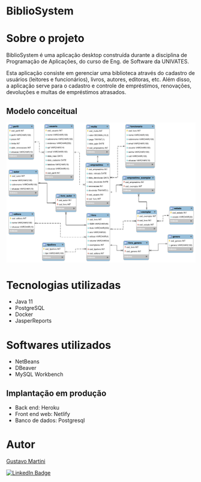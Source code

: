 # BiblioSystem

# Sobre o projeto

BiblioSystem é uma aplicação desktop construída durante a disciplina de Programação de Aplicações, do curso de Eng. de Software da UNIVATES.

Esta aplicação consiste em gerenciar uma biblioteca através do cadastro de usuários (leitores e funcionários), livros, autores, editoras, etc. Além disso, a aplicação serve para o cadastro e controle de empréstimos, renovações, devoluções e multas de empréstimos atrasados.

## Modelo conceitual
![Modelo Conceitual](modeloER.png)

# Tecnologias utilizadas
- Java 11
- PostgreSQL
- Docker
- JasperReports

# Softwares utilizados
- NetBeans
- DBeaver
- MySQL Workbench

## Implantação em produção
- Back end: Heroku
- Front end web: Netlify
- Banco de dados: Postgresql

# Autor

[Gustavo Martini](https://github.com/martinigustavo)

[![LinkedIn Badge](https://img.shields.io/badge/LinkedIn-Profile-informational?style=flat&logo=linkedin&logoColor=white&color=0D76A8)](https://www.linkedin.com/in/martini-gustavo/)
